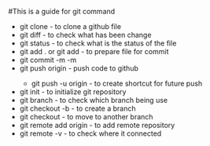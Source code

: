 #This is a guide for git command

- git clone <website> - to clone a github file
- git diff - to check what has been change
- git status - to check what is the status of the file
- git add . or git add <filename> - to prepare file for commit
- git commit -m <message header> -m <description>
- git push origin <branch name> - push code to github
    - git push -u origin <branch name> - to create shortcut for future push
- git init - to initialize git repository
- git branch - to check which branch being use
- git checkout -b <branch name> - to create a branch
- git checkout <branch name> - to move to another branch
- git remote add origin <website> -  to add remote repository
- git remote -v - to check where it connected